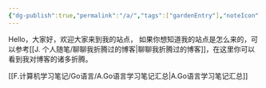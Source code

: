 ```yaml
---
{"dg-publish":true,"permalink":"/a/","tags":["gardenEntry"],"noteIcon":"","created":"","updated":""}
---
```



Hello，大家好，欢迎大家来到我的站点，
如果你想知道我的站点是怎么来的，可以参考[[J. 个人随笔/聊聊我折腾过的博客\|聊聊我折腾过的博客]]，在这里你可以看到我对博客的诸多折腾。

[[F.计算机学习笔记/Go语言/A.Go语言学习笔记汇总\|A.Go语言学习笔记汇总]]